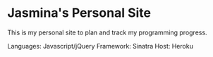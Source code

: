 # Jasmina's Personal Site

This is my personal site to plan and track my programming progress.

Languages: Javascript/jQuery
Framework: Sinatra
Host: Heroku